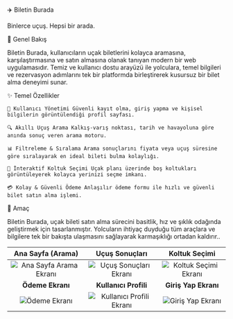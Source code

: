 ✈️ Biletin Burada

Binlerce uçuş. Hepsi bir arada.

🔎 Genel Bakış

Biletin Burada, kullanıcıların uçak biletlerini kolayca aramasına, karşılaştırmasına ve satın almasına olanak tanıyan modern bir web uygulamasıdır. Temiz ve kullanıcı dostu arayüzü ile yolculara, temel bilgileri ve rezervasyon adımlarını tek bir platformda birleştirerek kusursuz bir bilet alma deneyimi sunar.

✨ Temel Özellikler

    👤 Kullanıcı Yönetimi Güvenli kayıt olma, giriş yapma ve kişisel bilgilerin görüntülendiği profil sayfası.

    🔍 Akıllı Uçuş Arama Kalkış-varış noktası, tarih ve havayoluna göre anında sonuç veren arama motoru.

    📊 Filtreleme & Sıralama Arama sonuçlarını fiyata veya uçuş süresine göre sıralayarak en ideal bileti bulma kolaylığı.

    💺 İnteraktif Koltuk Seçimi Uçak planı üzerinde boş koltukları görüntüleyerek kolayca yerinizi seçme imkanı.

    💳 Kolay & Güvenli Ödeme Anlaşılır ödeme formu ile hızlı ve güvenli bilet satın alma işlemi.

🚀 Amaç

Biletin Burada, uçak bileti satın alma sürecini basitlik, hız ve şıklık odağında geliştirmek için tasarlanmıştır. Yolcuların ihtiyaç duyduğu tüm araçlara ve bilgilere tek bir bakışta ulaşmasını sağlayarak karmaşıklığı ortadan kaldırır..

| Ana Sayfa (Arama) | Uçuş Sonuçları | Koltuk Seçimi |
| :---: | :---: | :---: |
| ![Ana Sayfa Arama Ekranı](https://i.hizliresim.com/be9ipx6.jpg) | ![Uçuş Sonuçları Ekranı](https://i.hizliresim.com/pvpdxlp.jpg) | ![Koltuk Seçimi Ekranı](https://i.hizliresim.com/k1aea4s.jpg) |
| **Ödeme Ekranı** | **Kullanıcı Profili** | **Giriş Yap Ekranı** |
| ![Ödeme Ekranı](https://i.hizliresim.com/bqa7rtf.jpg) | ![Kullanıcı Profili Ekranı](https://i.hizliresim.com/5atpen1.jpg) | ![Giriş Yap Ekranı](https://i.hizliresim.com/ca0bmeo.jpg) |
